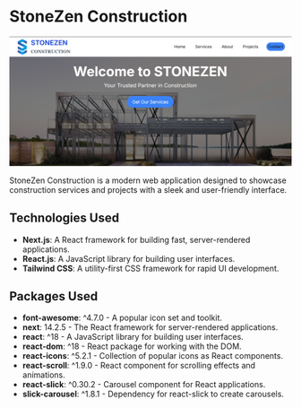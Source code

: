 # StoneZen Construction

![Portfolio Screenshot](/public/images/homepage.png)

StoneZen Construction is a modern web application designed to showcase construction services and projects with a sleek and user-friendly interface.

## Technologies Used

- **Next.js**: A React framework for building fast, server-rendered applications.
- **React.js**: A JavaScript library for building user interfaces.
- **Tailwind CSS**: A utility-first CSS framework for rapid UI development.

## Packages Used

- **font-awesome**: ^4.7.0 - A popular icon set and toolkit.
- **next**: 14.2.5 - The React framework for server-rendered applications.
- **react**: ^18 - A JavaScript library for building user interfaces.
- **react-dom**: ^18 - React package for working with the DOM.
- **react-icons**: ^5.2.1 - Collection of popular icons as React components.
- **react-scroll**: ^1.9.0 - React component for scrolling effects and animations.
- **react-slick**: ^0.30.2 - Carousel component for React applications.
- **slick-carousel**: ^1.8.1 - Dependency for react-slick to create carousels.